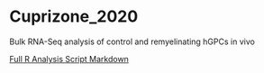 # Cuprizone_2020
Bulk RNA-Seq analysis of control and remyelinating hGPCs in vivo

[Full R Analysis Script Markdown](https://github.com/JohnMariani/Cuprizone_2020/blob/master/Cuprizone_Analysis_2020.md "Link to Analysis Markdown")

